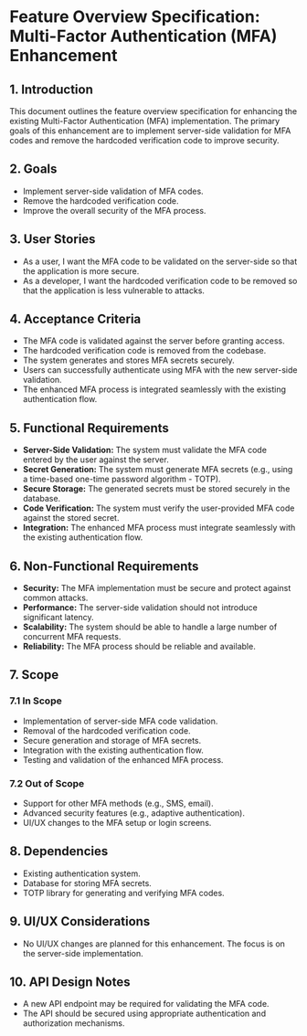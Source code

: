 # Feature Overview Specification: Multi-Factor Authentication (MFA) Enhancement

## 1. Introduction

This document outlines the feature overview specification for enhancing the existing Multi-Factor Authentication (MFA) implementation. The primary goals of this enhancement are to implement server-side validation for MFA codes and remove the hardcoded verification code to improve security.

## 2. Goals

*   Implement server-side validation of MFA codes.
*   Remove the hardcoded verification code.
*   Improve the overall security of the MFA process.

## 3. User Stories

*   As a user, I want the MFA code to be validated on the server-side so that the application is more secure.
*   As a developer, I want the hardcoded verification code to be removed so that the application is less vulnerable to attacks.

## 4. Acceptance Criteria

*   The MFA code is validated against the server before granting access.
*   The hardcoded verification code is removed from the codebase.
*   The system generates and stores MFA secrets securely.
*   Users can successfully authenticate using MFA with the new server-side validation.
*   The enhanced MFA process is integrated seamlessly with the existing authentication flow.

## 5. Functional Requirements

*   **Server-Side Validation:** The system must validate the MFA code entered by the user against the server.
*   **Secret Generation:** The system must generate MFA secrets (e.g., using a time-based one-time password algorithm - TOTP).
*   **Secure Storage:** The generated secrets must be stored securely in the database.
*   **Code Verification:** The system must verify the user-provided MFA code against the stored secret.
*   **Integration:** The enhanced MFA process must integrate seamlessly with the existing authentication flow.

## 6. Non-Functional Requirements

*   **Security:** The MFA implementation must be secure and protect against common attacks.
*   **Performance:** The server-side validation should not introduce significant latency.
*   **Scalability:** The system should be able to handle a large number of concurrent MFA requests.
*   **Reliability:** The MFA process should be reliable and available.

## 7. Scope

### 7.1 In Scope

*   Implementation of server-side MFA code validation.
*   Removal of the hardcoded verification code.
*   Secure generation and storage of MFA secrets.
*   Integration with the existing authentication flow.
*   Testing and validation of the enhanced MFA process.

### 7.2 Out of Scope

*   Support for other MFA methods (e.g., SMS, email).
*   Advanced security features (e.g., adaptive authentication).
*   UI/UX changes to the MFA setup or login screens.

## 8. Dependencies

*   Existing authentication system.
*   Database for storing MFA secrets.
*   TOTP library for generating and verifying MFA codes.

## 9. UI/UX Considerations

*   No UI/UX changes are planned for this enhancement. The focus is on the server-side implementation.

## 10. API Design Notes

*   A new API endpoint may be required for validating the MFA code.
*   The API should be secured using appropriate authentication and authorization mechanisms.